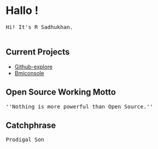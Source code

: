 # Hallo !
<pre>
Hi! It's R Sadhukhan.

</pre>
## Current Projects
 + [Github-explore](https://github.com/SudipC3/github-explore)
 + [ Bmiconsole ](https://github.com/SadhukhanR/bmiconsole)
## Open Source Working Motto
<pre>
''Nothing is more powerful than Open Source.''
</pre>

## Catchphrase
<pre>
Prodigal Son
</pre>
